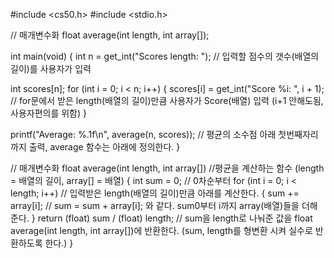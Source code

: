 #include <cs50.h>
#include <stdio.h>

// 매개변수화
float average(int length, int array[]); 

int main(void)
{
  int n = get_int("Scores length:  "); // 입력할 점수의 갯수(배열의 길이)를 사용자가 입력

  int scores[n];
  for (int i = 0; i < n; i++)
  {
    scores[i] = get_int("Score %i: ", i + 1); // for문에서 받은 length(배열의 길이)만큼 사용자가 Score(배열) 입력 (i+1 안해도됨, 사용자편의를 위함)
  }

  printf("Average: %.1f\n", average(n, scores)); // 평균의 소수점 아래 첫번째자리까지 출력, average 함수는 아래에 정의한다.
}

// 매개변수화
float average(int length, int array[]) //평균을 계산하는 함수 (length = 배열의 길이, array[] = 배열)
{
    int sum = 0; // 0차순부터
    for (int i = 0; i < length; i++) // 입력받은 length(배열의 길이)만큼 아래를 계산한다.
    {
        sum += array[i]; // sum = sum + array[i]; 와 같다. sum0부터 i까지 array(배열)들을 더해준다.
    }
    return (float) sum / (float) length; // sum을 length로 나눠준 값을 float average(int length, int array[])에 반환한다. (sum, length를 형변환 시켜 실수로 반환하도록 한다.)
}
